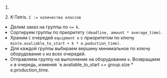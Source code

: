 1.

2. K-Tetris.
`C := количество классов`
- Делим заказ на группы по `<= k`.
- Сортируем группы по приоритету `(deadline, amount * average_time)`.
- Храним `C` очередей `equipment e` с приоритетом по ключу `min(e.avaliable_to_start + k * e.poduction_time)`.
- Для каждой группы выбираем вершину минимальное по ключу оборудование `e` из всех очередей.
- Отправляем группу на выполнение на оборудовании `e`. Возвращаем `e` в очередь, изменяя `e.avaliable_to_start += group.size * e.production_time.
